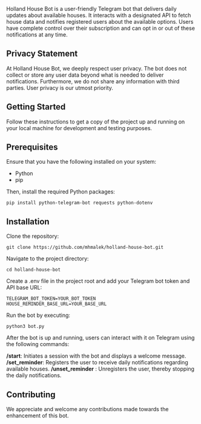 
Holland House Bot is a user-friendly Telegram bot that delivers daily updates about available houses. It interacts with a designated API to fetch house data and notifies registered users about the available options. Users have complete control over their subscription and can opt in or out of these notifications at any time.


## Privacy Statement

At Holland House Bot, we deeply respect user privacy. The bot does not collect or store any user data beyond what is needed to deliver notifications. Furthermore, we do not share any information with third parties. User privacy is our utmost priority.


## Getting Started

Follow these instructions to get a copy of the project up and running on your local machine for development and testing purposes.


## Prerequisites

Ensure that you have the following installed on your system:

 - Python 
 - pip

Then, install the required Python packages:


    pip install python-telegram-bot requests python-dotenv

## Installation

Clone the repository: 

    git clone https://github.com/mhmalek/holland-house-bot.git

Navigate to the project directory: 

    cd holland-house-bot

Create a .env file in the project root and add your Telegram bot token and API base URL:

    TELEGRAM_BOT_TOKEN=YOUR_BOT_TOKEN
    HOUSE_REMINDER_BASE_URL=YOUR_BASE_URL

Run the bot by executing: 

    python3 bot.py

After the bot is up and running, users can interact with it on Telegram using the following commands:


**/start**: Initiates a session with the bot and displays a welcome message.
**/set_reminder**: Registers the user to receive daily notifications regarding available houses.
**/unset_reminder** : Unregisters the user, thereby stopping the daily notifications.

## Contributing

We appreciate and welcome any contributions made towards the enhancement of this bot.




